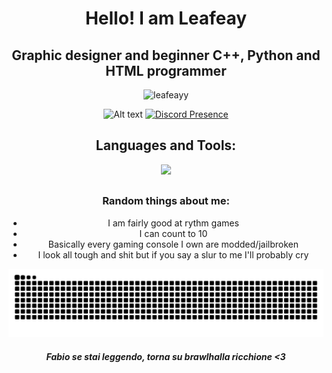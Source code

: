 <h1 align="center">Hello! I am Leafeay</h1>
<h2 align="center">Graphic designer and beginner C++, Python and HTML programmer</h2>



<p align="center"> <img src="https://komarev.com/ghpvc/?username=leafeayy&label=Profile%20views&color=0e75b6&style=flat" alt="leafeayy" /> </p>



<div id="header" align="center">


![Alt text](https://spotify-recently-played-readme.vercel.app/api?user=31pzjucawtkyqyhcj543siashuku&width={width})
[![Discord Presence](https://lanyard.cnrad.dev/api/590169471877120020)](https://discord.com/users/590169471877120020)



<h2 align="center">Languages and Tools:</h2>
<p align="center">
  <a href="https://skillicons.dev">
    <img src="https://skillicons.dev/icons?i=cpp,python,html,javascript,nodejs,discord,github,ae,figma,ai,ps,linux,windows,apple" />
  </a>
</p>

<h2 align="center"> 
<h3>Random things about me:</h3>
<ul>
        <li>I am fairly good at rythm games</li>
        <li>I can count to 10</li>
        <li>Basically every gaming console I own are modded/jailbroken</li>
        <li>I look all tough and shit but if you say a slur to me I'll probably cry</li>

</ul>

<img src="https://raw.githubusercontent.com/itzznicholas/itzznicholas/output/snake.svg" alt="Snake:)" />
  
</i>
</h2>
<h5>Fabio se stai leggendo, torna su brawlhalla ricchione <3</h5>
